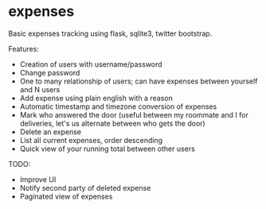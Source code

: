 # expenses

Basic expenses tracking using flask, sqlite3, twitter bootstrap.

Features:
* Creation of users with username/password
* Change password
* One to many relationship of users; can have expenses between yourself and N users
* Add expense using plain english with a reason
* Automatic timestamp and timezone conversion of expenses
* Mark who answered the door (useful between my roommate and I for deliveries, let's us alternate between who gets the door)
* Delete an expense
* List all current expenses, order descending
* Quick view of your running total between other users

TODO:
* Improve UI
* Notify second party of deleted expense
* Paginated view of expenses
